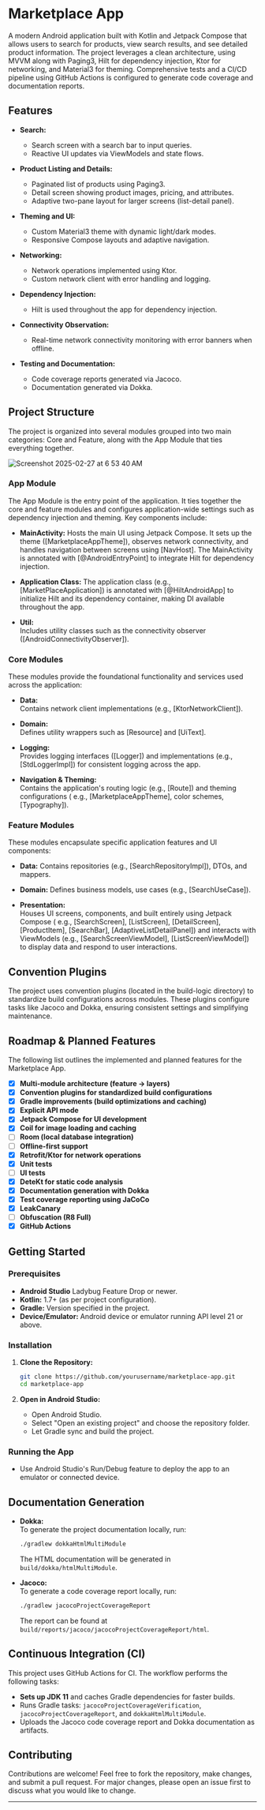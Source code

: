 # Marketplace App

A modern Android application built with Kotlin and Jetpack Compose that allows users to search for
products, view search results, and see detailed product information. The project leverages a clean
architecture, using MVVM along with Paging3, Hilt for dependency injection, Ktor for networking, and
Material3 for theming. Comprehensive tests and a CI/CD pipeline using GitHub Actions is configured
to generate code coverage and documentation reports.

## Features

- **Search:**
    - Search screen with a search bar to input queries.
    - Reactive UI updates via ViewModels and state flows.

- **Product Listing and Details:**
    - Paginated list of products using Paging3.
    - Detail screen showing product images, pricing, and attributes.
    - Adaptive two-pane layout for larger screens (list-detail panel).

- **Theming and UI:**
    - Custom Material3 theme with dynamic light/dark modes.
    - Responsive Compose layouts and adaptive navigation.

- **Networking:**
    - Network operations implemented using Ktor.
    - Custom network client with error handling and logging.

- **Dependency Injection:**
    - Hilt is used throughout the app for dependency injection.

- **Connectivity Observation:**
    - Real-time network connectivity monitoring with error banners when offline.

- **Testing and Documentation:**
    - Code coverage reports generated via Jacoco.
    - Documentation generated via Dokka.

## Project Structure

The project is organized into several modules grouped into two main categories: Core and Feature,
along with the App Module that ties everything together.

![Screenshot 2025-02-27 at 6 53 40 AM](https://github.com/user-attachments/assets/a4fd9a99-7035-47b9-9a87-cf61ada2651b)

### App Module

The App Module is the entry point of the application. It ties together the core and feature modules
and configures application-wide settings such as dependency injection and theming. Key components
include:

- **MainActivity:**
  Hosts the main UI using Jetpack Compose. It sets up the theme ([MarketplaceAppTheme]), observes
  network connectivity, and handles navigation between screens using [NavHost].
  The MainActivity is annotated with [@AndroidEntryPoint] to integrate Hilt for dependency
  injection.

- **Application Class:**
  The application class (e.g., [MarketPlaceApplication]) is annotated with [@HiltAndroidApp] to
  initialize Hilt and its dependency container, making DI available throughout the app.

- **Util:**  
  Includes utility classes such as the connectivity observer ([AndroidConnectivityObserver]).

### Core Modules

These modules provide the foundational functionality and services used across the application:

- **Data:**  
  Contains network client implementations (e.g., [KtorNetworkClient]).

- **Domain:**  
  Defines utility wrappers such as [Resource] and [UiText].

- **Logging:**  
  Provides logging interfaces ([Logger]) and implementations (e.g., [StdLoggerImpl]) for consistent
  logging across the app.

- **Navigation & Theming:**  
  Contains the application's routing logic (e.g., [Route]) and theming configurations (
  e.g., [MarketplaceAppTheme], color schemes, [Typography]).

### Feature Modules

These modules encapsulate specific application features and UI components:

- **Data:**
  Contains repositories (e.g., [SearchRepositoryImpl]), DTOs, and mappers.

- **Domain:**
  Defines business models, use cases (e.g., [SearchUseCase]).

- **Presentation:**  
  Houses UI screens, components, and built entirely using Jetpack Compose (
  e.g., [SearchScreen], [ListScreen], [DetailScreen], [ProductItem], [SearchBar], [AdaptiveListDetailPanel])
  and interacts with ViewModels (e.g., [SearchScreenViewModel], [ListScreenViewModel]) to display
  data and respond to user interactions.

## Convention Plugins

The project uses convention plugins (located in the build-logic directory) to standardize build
configurations across modules. These plugins configure tasks like Jacoco and Dokka, ensuring
consistent settings and simplifying maintenance.

## Roadmap & Planned Features

The following list outlines the implemented and planned features for the Marketplace App.
- [x] **Multi-module architecture (feature → layers)**
- [x] **Convention plugins for standardized build configurations**
- [x] **Gradle improvements (build optimizations and caching)**
- [x] **Explicit API mode**
- [x] **Jetpack Compose for UI development**
- [x] **Coil for image loading and caching**
- [ ] **Room (local database integration)**
- [ ] **Offline-first support**
- [x] **Retrofit/Ktor for network operations**
- [x] **Unit tests**
- [ ] **UI tests**
- [x] **DeteKt for static code analysis**
- [x] **Documentation generation with Dokka**
- [x] **Test coverage reporting using JaCoCo**
- [x] **LeakCanary**
- [ ] **Obfuscation (R8 Full)**
- [x] **GitHub Actions**

## Getting Started

### Prerequisites

- **Android Studio** Ladybug Feature Drop or newer.
- **Kotlin:** 1.7+ (as per project configuration).
- **Gradle:** Version specified in the project.
- **Device/Emulator:** Android device or emulator running API level 21 or above.

### Installation

1. **Clone the Repository:**

   ```bash
   git clone https://github.com/yourusername/marketplace-app.git
   cd marketplace-app
   ```

2. **Open in Android Studio:**

    - Open Android Studio.
    - Select "Open an existing project" and choose the repository folder.
    - Let Gradle sync and build the project.

### Running the App

- Use Android Studio's Run/Debug feature to deploy the app to an emulator or connected device.

## Documentation Generation

- **Dokka:**  
  To generate the project documentation locally, run:
  ```bash
  ./gradlew dokkaHtmlMultiModule
  ```
  The HTML documentation will be generated in `build/dokka/htmlMultiModule`.
  
- **Jacoco:**  
  To generate a code coverage report locally, run:
  ```bash
  ./gradlew jacocoProjectCoverageReport
  ```
  The report can be found at `build/reports/jacoco/jacocoProjectCoverageReport/html`.

## Continuous Integration (CI)

This project uses GitHub Actions for CI. The workflow performs the following tasks:

- **Sets up JDK 11** and caches Gradle dependencies for faster builds.
- Runs Gradle tasks: `jacocoProjectCoverageVerification`, `jacocoProjectCoverageReport`, and `dokkaHtmlMultiModule`.
- Uploads the Jacoco code coverage report and Dokka documentation as artifacts.

## Contributing

Contributions are welcome! Feel free to fork the repository, make changes, and submit a pull
request. For major changes, please open an issue first to discuss what you would like to change.

---

